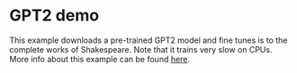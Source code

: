 # GPT2 demo

This example downloads a pre-trained GPT2 model and fine tunes is to the
complete works of Shakespeare. Note that it trains very slow on CPUs. More 
info about this example can be found [here](https://myelin.io/docs/examples/nlp/gpt2-demo/).  
